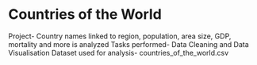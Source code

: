 # Countries of the World

Project- Country names linked to region, population, area size, GDP, mortality and more is analyzed
Tasks performed- Data Cleaning and Data Visualisation
Dataset used for analysis- countries_of_the_world.csv
